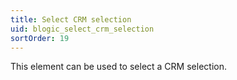 ```yaml
---
title: Select CRM selection
uid: blogic_select_crm_selection
sortOrder: 19
---
```


This element can be used to select a CRM selection.
